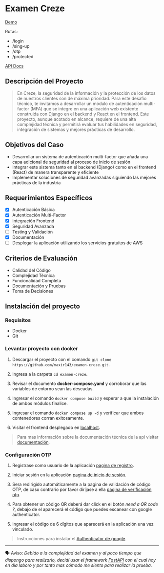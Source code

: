 # Examen Creze

[Demo](http://145.223.75.232:3005/login)

Rutas:
- /login
- /sing-up
- /otp
- /protected

[API Docs](http://145.223.75.232:3004/api/docs)

## Descripción del Proyecto

> En Creze, la seguridad de la información y la protección de los datos de nuestros clientes son de
> máxima prioridad. Para este desafío técnico, te invitamos a desarrollar un módulo de autenticación
> multi-factor (MFA) que se integre en una aplicación web existente construida con Django en el
> backend y React en el frontend. Este proyecto, aunque acotado en alcance, requiere de una alta
> complejidad técnica y permitirá evaluar tus habilidades en seguridad, integración de sistemas y
> mejores prácticas de desarrollo.

## Objetivos del Caso

- Desarrollar un sistema de autenticación multi-factor que añada una capa adicional de
  seguridad al proceso de inicio de sesión
- Integrar este sistema tanto en el backend (Django) como en el frontend (React) de manera
  transparente y eficiente
- Implementar soluciones de seguridad avanzadas siguiendo las mejores prácticas de la
  industria

## Requerimientos Específicos

- [x] Autenticación Básica
- [x] Autenticación Multi-Factor
- [x] Integración Frontend
- [x] Seguridad Avanzada
- [ ] Testing y Validación
- [x] Documentación
- [ ] Desplegar la aplicación utilizando los servicios gratuitos de AWS

## Criterios de Evaluación

- Calidad del Código
- Complejidad Técnica
- Funcionalidad Completa
- Documentación y Pruebas
- Toma de Decisiones

## Instalación del proyecto

### Requisitos

- Docker
- Git

### Levantar proyecto con docker

1. Descargar el proyecto con el comando `git clone https://github.com/maxir143/examen-creze.git`.

2. Ingresa a la carpeta `cd examen-creze`.

3. Revisar el documento **docker-compose.yaml** y corroborar que las variables de entorno sean las deseadas.

4. Ingresar el comando `docker compose build` y esperar a que la instalación de ambos módulos finalice.

5. Ingresar el comando `docker compose up -d` y verificar que ambos contenedores corran exitosamente.

6. Visitar el frontend desplegado en [localhost](http://localhost:3005/).

> Para mas información sobre la documentación técnica de la api visitar [documentación](http://localhost:3004/api/docs).

### Configuración OTP

1. Registrase como usuario de la aplicación [pagina de registro](http://localhost:3005/sing-up).

2. Iniciar sesión en la aplicación [pagina de inicio de sesión](http://localhost:3005/login).

3. Sera redirigido automáticamente a la pagina de validación de código OTP, de caso contrario por favor diríjase a ella [pagina de verificación otp](http://localhost:3005/otp).

4. Para obtener un código QR deberá dar click en el botón _need a QR code ?_, debajo de el aparecerá el código que puedes escanear con google authenticator.

5. Ingresar el código de 6 dígitos que aparecerá en la aplicación una vez vinculado.

> Instrucciones para instalar el [Authenticator de google](https://support.google.com/accounts/answer/1066447?hl=es-419&co=GENIE.Platform%3DAndroid).

---

🗣️ Aviso:
_Debido a la complejidad del examen y al poco tiempo que dispongo para realizarlo, decidí usar el framework [FastAPI](https://fastapi.tiangolo.com/) con el cual hoy en dia laboro y por tanto mas cómodo me siento para realizar la prueba._
